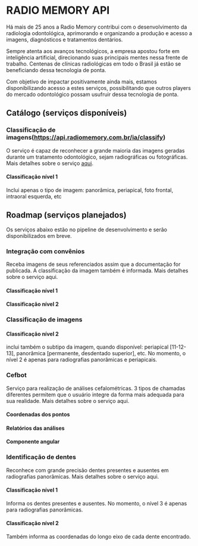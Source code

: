 # RADIO MEMORY API

Há mais de 25 anos a Radio Memory contribui com o desenvolvimento da radiologia odontológica, aprimorando e organizando a produção e acesso a imagens, diagnósticos e tratamentos dentários.

Sempre atenta aos avanços tecnológicos, a empresa apostou forte em inteligência artificial, direcionando suas principais mentes nessa frente de trabalho. Centenas de clínicas radiológicas em todo o Brasil já estão se beneficiando dessa tecnologia de ponta.

Com objetivo de impactar positivamente ainda mais, estamos disponibilizando acesso a estes serviços, possibilitando que outros players do mercado odontológico possam usufruir dessa tecnologia de ponta.


## Catálogo (serviços disponíveis)

### Classificação de imagens(https://api.radiomemory.com.br/ia/classify)
O serviço é capaz de reconhecer a grande maioria das imagens geradas durante um tratamento odontológico, sejam radiográficas ou fotográficas. Mais detalhes sobre o serviço [aqui](https://github.com/radiomemory/api/tree/main/ia/classify).

#### Classificação nível 1
Inclui apenas o tipo de imagem: panorâmica, periapical, foto frontal, intraoral esquerda, etc

## Roadmap (serviços planejados)
Os serviços abaixo estão no pipeline de desenvolvimento e serão disponibilizados em breve.

### Integração com convênios
Receba imagens de seus referenciados assim que a documentação for publicada. A classificação da imagem também é informada. Mais detalhes sobre o serviço aqui.

#### Classificação nível 1
#### Classificação nível 2

### Classificação de imagens

#### Classificação nível 2
inclui também o subtipo da imagem, quando disponível: periapical [11-12-13], panorâmica [permanente, desdentado superior], etc. No momento, o nível 2 é apenas para radiografias panorâmicas e periapicais.

### Cefbot
Serviço para realização de análises cefalométricas. 3 tipos de chamadas diferentes permitem que o usuário integre da forma mais adequada para sua realidade. Mais detalhes sobre o serviço aqui.

#### Coordenadas dos pontos
#### Relatórios das análises
#### Componente angular

### Identificação de dentes
Reconhece com grande precisão dentes presentes e ausentes em radiografias panorâmicas. Mais detalhes sobre o serviço aqui.

#### Classificação nível 1
Informa os dentes presentes e ausentes. No momento, o nível 3 é apenas para radiografias panorâmicas.

#### Classificação nível 2
Também informa as coordenadas do longo eixo de cada dente encontrado.
